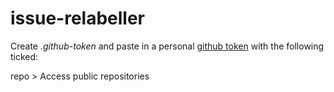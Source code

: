 # issue-relabeller

Create *.github-token* and paste in a personal [github token](https://github.com/settings/tokens/new) with the
following ticked:

repo > Access public repositories
